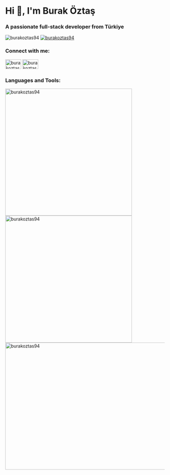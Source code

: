 

<div class="container">
  <h1>Hi 👋, I'm Burak Öztaş</h1>
  <h3>A passionate full-stack developer from Türkiye</h3>

  <p align="left">
    <img src="https://komarev.com/ghpvc/?username=burakoztas94&label=Profile%20views&color=0e75b6&style=flat" alt="burakoztas94" />
    <a href="https://github.com/ryo-ma/github-profile-trophy"><img src="https://github-profile-trophy.vercel.app/?username=burakoztas94" alt="burakoztas94" /></a>
  </p>

  <h3>Connect with me:</h3>
  <p>
    <a href="https://linkedin.com/in/burakoztas94" target="blank"><img src="https://raw.githubusercontent.com/rahuldkjain/github-profile-readme-generator/master/src/images/icons/Social/linked-in-alt.svg" alt="burakoztas94" height="30" width="50" /></a>
    <a href="https://www.hackerrank.com/burakoztas1994" target="blank"><img src="https://raw.githubusercontent.com/rahuldkjain/github-profile-readme-generator/master/src/images/icons/Social/hackerrank.svg" alt="burakoztas1994" height="30" width="50" /></a>
  </p>

  <h3>Languages and Tools:</h3>
  <p>
    <!-- Add your icons here -->
  </p>

  <div class="stats-container">
    <img src="https://github-readme-stats.vercel.app/api/top-langs?username=burakoztas94&show_icons=true&locale=en&layout=compact" alt="burakoztas94" width="400" height="400"/>
    <img src="https://github-readme-stats.vercel.app/api?username=burakoztas94&show_icons=true&locale=en" alt="burakoztas94" width="400" height="400"/>
  </div>

  <img src="https://github-readme-streak-stats.herokuapp.com/?user=burakoztas94&" alt="burakoztas94"  width="900" height="400"/>
</div>
